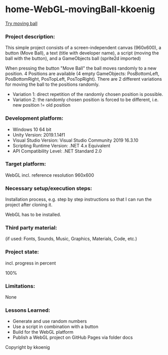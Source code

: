 # home-WebGL-movingBall-kkoenig

<a href="https://5ahmnm1920mtin-3h.github.io/home-WebGL-movingBall-kkoenig/">Try moving ball</a>

### Project description:
This simple project consists of a screen-independent canvas (960x600), a button (Move Ball), a text (title with developer name), a script (moving the ball with the button), and a GameObjects ball (sprite2d imported)

When pressing the button "Move Ball" the ball moves randomly to a new position. 4 Positions are available (4 empty GameObjects: PosBottomLeft, PosBottomRight, PosTopLeft, PosTopRight). There are 2 different variations for moving the ball to the positions randomly.

- Variation 1: direct repetition of the randomly chosen position is possible.
- Variation 2: the randomly chosen position is forced to be different, i.e. new position != old position

### Development platform:

- Windows 10 64 bit
- Unity Version: 2019.1.14f1
- Visual Studio Version: Visual Studio Community 2019 16.3.10
- Scripting Runtime Version: .NET 4.x Equivalent
- API Compatibility Level: .NET Standard 2.0

### Target platform:
WebGL incl. reference resolution 960x600

### Necessary setup/execution steps:
Installation process, e.g. step by step instructions so that I can run the project after cloning it.

WebGL has to be installed.

### Third party material:
(if used: Fonts, Sounds, Music, Graphics, Materials, Code, etc.)

### Project state:
incl. progress in percent

100%

### Limitations:
None

### Lessons Learned:

- Generate and use random numbers
- Use a script in combination with a button
- Build for the WebGL platform
- Publish a WebGL project on GitHub Pages via folder docs

Copyright by kkoenig